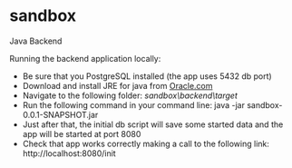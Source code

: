 # sandbox
Java Backend

Running the backend application locally:
* Be sure that you PostgreSQL installed (the app uses 5432 db port)  
* Download and install JRE for java from [Oracle.com](https://www.oracle.com/java/technologies/javase/javase-jdk8-downloads.html)
* Navigate to the following folder: _sandbox\backend\target_
* Run the following command in your command line: java -jar sandbox-0.0.1-SNAPSHOT.jar
* Just after that, the initial db script will save some started data and the app will be started at port 8080
* Check that app works correctly making a call to the following link: http://localhost:8080/init
